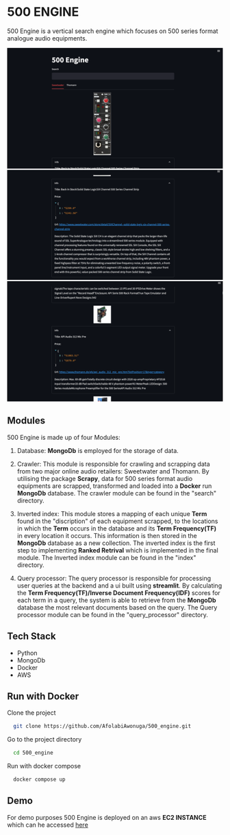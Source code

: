 
# 500 ENGINE

500 Engine is a vertical search engine which focuses on 500 series format analogue audio equipments. 





![Alt text](1.png)
![Alt text](2.png)
![Alt text](3.png)


## Modules
500 Engine is made up of four Modules:

1. Database: **MongoDb** is employed for the storage of data.

2. Crawler: This module is responsible for crawling and scrapping data from two major online audio retailers: Sweetwater and Thomann. By utilising the package **Scrapy**, data for 500 series format audio equipments are scrapped, transformed and loaded into a **Docker** run **MongoDb** database. The crawler module can be found in the "search" directory.

3. Inverted index: This module stores a mapping of each unique **Term** found in the "discription" of each equipment scrapped, to the locations in which the **Term** occurs in the database and its **Term Frequency(TF)** in every location it occurs. This information is then stored in the **MongoDb** database as a new collection. The inverted index is the first step to implementing **Ranked Retrival** which is implemented in the final module. The Inverted index module can be found in the "index" directory.

4. Query processor: The query processor is responsible for processing user queries at the backend and a ui built using **streamlit**. By calculating the **Term Frequency(TF)/Inverse Document Frequency(IDF)** scores for each term in a query, the system is able to retrieve from the **MongoDb** database the most relevant documents based on the query. The Query processor module can be found in the "query_processor" directory.

## Tech Stack
- Python 
- MongoDb
- Docker
- AWS



## Run with Docker 

Clone the project

```bash
  git clone https://github.com/AfolabiAwonuga/500_engine.git
```

Go to the project directory

```bash
  cd 500_engine
```

Run with docker compose 
```bash
  docker compose up
```




## Demo

For demo purposes 500 Engine is deployed on an aws **EC2 INSTANCE** which can he accessed [here]()

